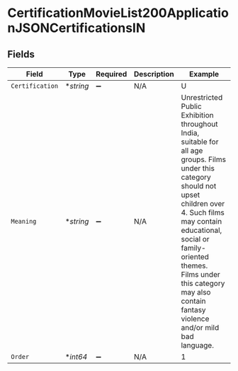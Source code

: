 # CertificationMovieList200ApplicationJSONCertificationsIN


## Fields

| Field                                                                                                                                                                                                                                                                                                 | Type                                                                                                                                                                                                                                                                                                  | Required                                                                                                                                                                                                                                                                                              | Description                                                                                                                                                                                                                                                                                           | Example                                                                                                                                                                                                                                                                                               |
| ----------------------------------------------------------------------------------------------------------------------------------------------------------------------------------------------------------------------------------------------------------------------------------------------------- | ----------------------------------------------------------------------------------------------------------------------------------------------------------------------------------------------------------------------------------------------------------------------------------------------------- | ----------------------------------------------------------------------------------------------------------------------------------------------------------------------------------------------------------------------------------------------------------------------------------------------------- | ----------------------------------------------------------------------------------------------------------------------------------------------------------------------------------------------------------------------------------------------------------------------------------------------------- | ----------------------------------------------------------------------------------------------------------------------------------------------------------------------------------------------------------------------------------------------------------------------------------------------------- |
| `Certification`                                                                                                                                                                                                                                                                                       | **string*                                                                                                                                                                                                                                                                                             | :heavy_minus_sign:                                                                                                                                                                                                                                                                                    | N/A                                                                                                                                                                                                                                                                                                   | U                                                                                                                                                                                                                                                                                                     |
| `Meaning`                                                                                                                                                                                                                                                                                             | **string*                                                                                                                                                                                                                                                                                             | :heavy_minus_sign:                                                                                                                                                                                                                                                                                    | N/A                                                                                                                                                                                                                                                                                                   | Unrestricted Public Exhibition throughout India, suitable for all age groups. Films under this category should not upset children over 4. Such films may contain educational, social or family-oriented themes. Films under this category may also contain fantasy violence and/or mild bad language. |
| `Order`                                                                                                                                                                                                                                                                                               | **int64*                                                                                                                                                                                                                                                                                              | :heavy_minus_sign:                                                                                                                                                                                                                                                                                    | N/A                                                                                                                                                                                                                                                                                                   | 1                                                                                                                                                                                                                                                                                                     |